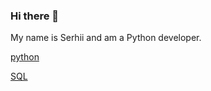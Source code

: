 ### Hi there 👋
My name is Serhii and am a Python developer.

[python](https://camo.githubusercontent.com/15c7228a1485ff88ae566579e910b0f6b3b425296d003e9ffa2755b121264c47/68747470733a2f2f696d672e736869656c64732e696f2f62616467652f505954484f4e2d626c7565)

[SQL](https://camo.githubusercontent.com/11107057e5097572d33f0464f697a5e64b7fa1297bfb50d460a67b287d9b6563/68747470733a2f2f696d672e736869656c64732e696f2f62616467652f53514c2d626c7565)


<!--
**yan-gabala/yan-gabala** is a ✨ _special_ ✨ repository because its `README.md` (this file) appears on your GitHub profile.

Here are some ideas to get you started:

- 🔭 I’m currently working on ...
- 🌱 I’m currently learning ...
- 👯 I’m looking to collaborate on ...
- 🤔 I’m looking for help with ...
- 💬 Ask me about ...
- 📫 How to reach me: ...
- 😄 Pronouns: ...
- ⚡ Fun fact: ...
-->
